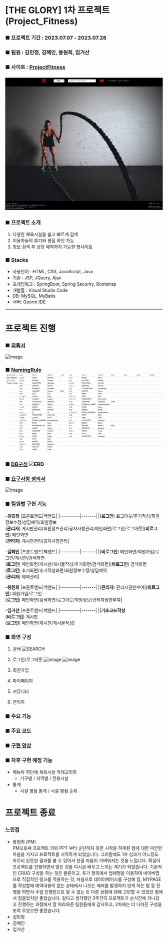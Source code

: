 # [THE GLORY] 1차 프로젝트 (Project_Fitness)
### ■ 프로젝트 기간 : 2023.07.07 - 2023.07.28
### ■ 팀원 : 김민정, 김혜인, 봉원희, 임거산
### ■ 사이트 : [ProjectFitness](https://project-fitness-ddxja.run.goorm.site/)
### ![main](src/main/resources/static/Image/README/main.png)
### ■ 프로젝트 소개
   1. 다양한 체육시설을 쉽고 빠르게 검색
   2. 이용자들의 후기와 평점 확인 가능
   3. 정보 검색 후 상담 예약까지 가능한 웹사이트
### ■ Stacks
* 사용언어 : HTML, CSS, JavaScript, Java
* 기술 : JSP, JQuery, Ajax
* 프레임워크 : SpringBoot, Spring Security, Bootstrap
* 개발툴 : Visual Studio Code
* DB: MySQL, MyBatis
* 서버: Goorm.IDE
-------------------------------
# 프로젝트 진행
### ■ [의뢰서](https://drive.google.com/file/d/1lblekpdEg2pe1_rxwwxioMyzvDHQJ29q/view?usp=drive_link)
![image](https://github.com/estskyway/project_fitness/assets/132973368/cf90839b-4581-40fa-92bd-08112727f565)
### ■ [NamingRule](src/main/resources/static/Image/README/네이밍룰.png) ![NamingRule](src/main/resources/static/Image/README/네이밍룰.png)
### ■ [DB구성](DOCS/database/Fitness/main.png) ![ERD](https://github.com/estskyway/project_fitness/assets/132973368/bf9c3d9a-1869-49f0-ac34-dfd82b0d03ce)
### ■ [요구사항 정의서](https://docs.google.com/spreadsheets/d/1jdIUc4vH_-bnxaLaqOzVPo4ezpznmvHz/edit?usp=sharing&ouid=109657498147653913589&rtpof=true&sd=true)
![image](https://github.com/estskyway/project_fitness/assets/132973368/8c641b6a-4aa5-4ed0-a29b-fba95e4d8e99)
### ■ 팀원별 구현 기능
-**김민정**
|프론트엔드|백엔드|
|----------|-------|
|(**로그인**) 로그아웃/후기작성/회원정보수정/상담예약/회원정보<br>(**관리자**) 게시판관리/회원정보관리/공지사항관리/메인화면/로그인/로그아웃|(**비로그인**) 메인화면<br>(**관리자**) 게시판관리/공지사항관리|

-**김혜인**
|프론트엔드|백엔드|
|----------|-------|
|(**비로그인**) 메인화면/회원가입/로그인/게시판/검색화면<br>(**로그인**) 메인화면/게시판/게시물작성/후기화면/검색화면|(**비로그인**) 검색화면<br>(**로그인**) 후기화면/후기작성화면/회원정보수정/상담예약<br>(**관리자**) 예약관리|

-**봉원희**
|프론트엔드|백엔드|
|----------|-------|
|(**관리자**) 관리자권한부여|(**비로그인**) 회원가입/로그인<br>(**로그인**) 메인화면/검색화면/로그아웃/회원정보/관리자권한부여|

-**임거산**
|프론트엔드|백엔드|
|----------|-------|
||**기초코드작성** <br>(**비로그인**) 게시판<br>(**로그인**) 메인화면/게시판/게시물작성|

### ■ 화면 구성
1. 검색
   ![SEARCH](https://github.com/estskyway/project_fitness/assets/132973368/7cb548d6-3480-4ef8-a881-9a6ee93b13f3)
   
2. 로그인/로그아웃
   ![image](https://github.com/estskyway/project_fitness/assets/132973368/933b7a38-a4fc-4161-951f-0f17b3a7505c)
   ![image](https://github.com/estskyway/project_fitness/assets/132973368/adf602d2-62a2-4dd1-9c76-555a6c75371b)

5. 회원가입
6. 마이페이지
7. 커뮤니티
8. 관리자
### ■ 주요 기능
### ■ 주요 코드

### ■ [구현 영상](https://www.youtube.com/watch?v=XolvrvT9olQ&feature=youtu.be)

### ■ 차후 구현 예정 기능
* 메뉴바 하단에 체육시설 카테고리화
  - 기구별 / 지역별 / 전용시설
* 통계
  - 시설 평점 통계 / 시설 평점 순위

# 프로젝트 종료
### 느낀점
  - 봉원희 (PM)<br>PM으로써 프로젝트 의뢰 PPT 부터 순탄하지 못한 시작을 하게된 점에 대한 미안한 마음을 가지고 프로젝트를 시작하게 되었습니다. 그러함에도 1차 성과가 어느정도 마무리 된듯한 결과를 볼 수 있어서 한결 마음이 가벼워지는 것을 느낍니다. 확실이 프로젝트를 진행하면서 많은 것을 다시금 배우고 느끼는 계기가 되었습니다. 기본적인 CRUD 구성을 하는 것은 물론이고, 후기 항목에서 업체명을 이용하여 네이버맵으로 직접적인 링크를 적용하는 것, 처음으로 데이터베이스를 구성해 점, MYPAGE를 작성할때 예약내용이 없는 상태에서 나오는 에러를 발생하지 않게 하는 법 등 진행을 하면서 수업 진행만으로 알 수 없는 또 다른 상황에 대해 고민할 수 있었던 점에서 힘들었지만 좋았습니다. 길다고 생각했던 3주간의 프로젝트가 순식간에 지나갔고 진행하는 과정에서 잘 따라와준 팀원들에게 감사하고, 2차에는 더 나아진 구성을 보여 주었으면 좋겠습니다.
  - 김민정
  - 김혜인
  - 임거산
